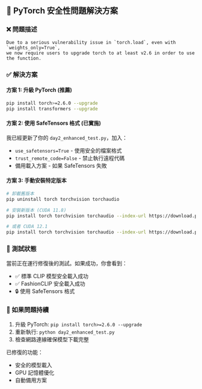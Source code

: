 ## 🔧 PyTorch 安全性問題解決方案

### ❌ 問題描述
```
Due to a serious vulnerability issue in `torch.load`, even with `weights_only=True`, 
we now require users to upgrade torch to at least v2.6 in order to use the function.
```

### ✅ 解決方案

#### 方案 1: 升級 PyTorch (推薦)
```bash
pip install torch>=2.6.0 --upgrade
pip install transformers --upgrade
```

#### 方案 2: 使用 SafeTensors 格式 (已實施)
我已經更新了你的 `day2_enhanced_test.py`，加入：
- `use_safetensors=True` - 使用安全的檔案格式
- `trust_remote_code=False` - 禁止執行遠程代碼
- 備用載入方案 - 如果 SafeTensors 失敗

#### 方案 3: 手動安裝特定版本
```bash
# 卸載舊版本
pip uninstall torch torchvision torchaudio

# 安裝新版本 (CUDA 11.8)
pip install torch torchvision torchaudio --index-url https://download.pytorch.org/whl/cu118

# 或者 CUDA 12.1
pip install torch torchvision torchaudio --index-url https://download.pytorch.org/whl/cu121
```

### 🧪 測試狀態
當前正在運行修復後的測試。如果成功，你會看到：
- ✅ 標準 CLIP 模型安全載入成功
- ✅ FashionCLIP 安全載入成功
- 🔒 使用 SafeTensors 格式

### 🚨 如果問題持續
1. 升級 PyTorch: `pip install torch>=2.6.0 --upgrade`
2. 重新執行: `python day2_enhanced_test.py`
3. 檢查網路連線確保模型下載完整

已修復的功能：
- 安全的模型載入
- GPU 記憶體優化
- 自動備用方案
